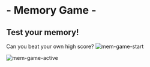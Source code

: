 # - Memory Game -

## Test your memory!

Can you beat your own high score?
<span>
![mem-game-start](https://github.com/CodingHobo/memory-game/assets/111654143/295c19af-6979-4aec-a90b-c293a634e600)

![mem-game-active](https://github.com/CodingHobo/memory-game/assets/111654143/ff55515e-f1f3-43f6-8dec-235480f9312c)
</span>
